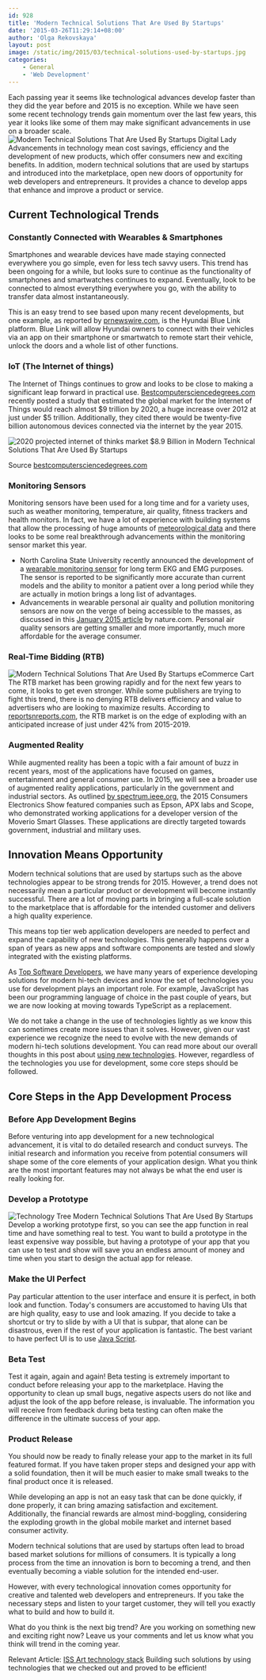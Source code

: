 ```yaml
---
id: 928
title: 'Modern Technical Solutions That Are Used By Startups'
date: '2015-03-26T11:29:14+08:00'
author: 'Olga Rekovskaya'
layout: post
image: /static/img/2015/03/technical-solutions-used-by-startups.jpg
categories:
    - General
    - 'Web Development'
---
```


Each passing year it seems like technological advances develop faster than they did the year before and 2015 is no exception. While we have seen some recent technology trends gain momentum over the last few years, this year it looks like some of them may make significant advancements in use on a broader scale.
![ Modern Technical Solutions That Are Used By Startups Digital Lady](/static/img/2015/03/startup-technological-advaces-300x212.jpg)Advancements in technology mean cost savings, efficiency and the development of new products, which offer consumers new and exciting benefits. In addition, modern technical solutions that are used by startups and introduced into the marketplace, open new doors of opportunity for web developers and entrepreneurs. It provides a chance to develop apps that enhance and improve a product or service.

## Current Technological Trends

### Constantly Connected with Wearables & Smartphones

Smartphones and wearable devices have made staying connected everywhere you go simple, even for less tech savvy users. This trend has been ongoing for a while, but looks sure to continue as the functionality of smartphones and smartwatches continues to expand. Eventually, look to be connected to almost everything everywhere you go, with the ability to transfer data almost instantaneously.

This is an easy trend to see based upon many recent developments, but one example, as reported by [prnewswire.com](http://www.prnewswire.com/news-releases/hyundai-blue-link-to-debut-smartwatch-app-with-voice-recognition-at-2015-consumer-electronics-show-and-pepcoms-digital-experience-300013816.html), is the Hyundai Blue Link platform. Blue Link will allow Hyundai owners to connect with their vehicles via an app on their smartphone or smartwatch to remote start their vehicle, unlock the doors and a whole list of other functions.

### IoT (The Internet of things)

The Internet of Things continues to grow and looks to be close to making a significant leap forward in practical use. [Bestcomputersciencedegrees.com](http://www.bestcomputersciencedegrees.com/internet-of-things/) recently posted a study that estimated the global market for the Internet of Things would reach almost $9 trillion by 2020, a huge increase over 2012 at just under $5 trillion. Additionally, they cited there would be twenty-five billion autonomous devices connected via the internet by the year 2015.

![2020 projected internet of thinks market $8.9 Billion in Modern Technical Solutions That Are Used By Startups](/static/img/2015/03/Internet_of_Everything-smaller-snippet-of-9-billion.jpg)

Source [bestcomputersciencedegrees.com](http://www.bestcomputersciencedegrees.com/internet-of-things/)

### Monitoring Sensors

Monitoring sensors have been used for a long time and for a variety uses, such as weather monitoring, temperature, air quality, fitness trackers and health monitors. In fact, we have a lot of experience with building systems that allow the processing of huge amounts of [meteorological data](http://www.issart.com/en/portfolio/details/id/95) and there looks to be some real breakthrough advancements within the monitoring sensor market this year.

- North Carolina State University recently announced the development of a [wearable monitoring sensor](https://news.ncsu.edu/2015/01/zhu-electrophys-2015/) for long term EKG and EMG purposes. The sensor is reported to be significantly more accurate than current models and the ability to monitor a patient over a long period while they are actually in motion brings a long list of advantages.
- Advancements in wearable personal air quality and pollution monitoring sensors are now on the verge of being accessible to the masses, as discussed in this [January 2015 article](http://www.nature.com/news/environmental-science-pollution-patrol-1.16654) by nature.com. Personal air quality sensors are getting smaller and more importantly, much more affordable for the average consumer.


### Real-Time Bidding (RTB)

![Modern Technical Solutions That Are Used By Startups eCommerce Cart](/static/img/2015/03/small-ecommerce-shopping-cart-150x150.png)The RTB market has been growing rapidly and for the next few years to come, it looks to get even stronger. While some publishers are trying to fight this trend, there is no denying RTB delivers efficiency and value to advertisers who are looking to maximize results. According to [reportsnreports.com](http://www.reportsnreports.com/reports/316414-global-rtb-market-2015-2019.html), the RTB market is on the edge of exploding with an anticipated increase of just under 42% from 2015-2019.

### Augmented Reality

While augmented reality has been a topic with a fair amount of buzz in recent years, most of the applications have focused on games, entertainment and general consumer use. In 2015, we will see a broader use of augmented reality applications, particularly in the government and industrial sectors. As outlined [by spectrum.ieee.org](http://spectrum.ieee.org/tech-talk/consumer-electronics/gadgets/ces-2015-industrial-augmented-reality-takes-center-stage), the 2015 Consumers Electronics Show featured companies such as Epson, APX labs and Scope, who demonstrated working applications for a developer version of the Moverio Smart Glasses. These applications are directly targeted towards government, industrial and military uses.

## Innovation Means Opportunity

Modern technical solutions that are used by startups such as the above technologies appear to be strong trends for 2015. However, a trend does not necessarily mean a particular product or development will become instantly successful. There are a lot of moving parts in bringing a full-scale solution to the marketplace that is affordable for the intended customer and delivers a high quality experience.

This means top tier web application developers are needed to perfect and expand the capability of new technologies. This generally happens over a span of years as new apps and software components are tested and slowly integrated with the existing platforms.

As [Top Software Developers](https://www.softwaredevelopmentcompany.co/software-development-companies/), we have many years of experience developing solutions for modern hi-tech devices and know the set of technologies you use for development plays an important role. For example, JavaScript has been our programming language of choice in the past couple of years, but we are now looking at moving towards TypeScript as a replacement.

We do not take a change in the use of technologies lightly as we know this can sometimes create more issues than it solves. However, given our vast experience we recognize the need to evolve with the new demands of modern hi-tech solutions development. You can read more about our overall thoughts in this post about [using new technologies](http://www.issart.com/blog/iss-art-technology-stack-2015/). However, regardless of the technologies you use for development, some core steps should be followed.

## Core Steps in the App Development Process

### Before App Development Begins

Before venturing into app development for a new technological advancement, it is vital to do detailed research and conduct surveys. The initial research and information you receive from potential consumers will shape some of the core elements of your application design. What you think are the most important features may not always be what the end user is really looking for.

### Develop a Prototype

![Technology Tree Modern Technical Solutions That Are Used By Startups](/static/img/2015/03/technology-tree-300x199.jpg)Develop a working prototype first, so you can see the app function in real time and have something real to test. You want to build a prototype in the least expensive way possible, but having a prototype of your app that you can use to test and show will save you an endless amount of money and time when you start to design the actual app for release.

### Make the UI Perfect

Pay particular attention to the user interface and ensure it is perfect, in both look and function. Today's consumers are accustomed to having UIs that are high quality, easy to use and look amazing. If you decide to take a shortcut or try to slide by with a UI that is subpar, that alone can be disastrous, even if the rest of your application is fantastic. The best variant to have perfect UI is to use [Java Script](http://firstsiteguide.com/javascript-cheat-sheet/).

### Beta Test

Test it again, again and again! Beta testing is extremely important to conduct before releasing your app to the marketplace. Having the opportunity to clean up small bugs, negative aspects users do not like and adjust the look of the app before release, is invaluable. The information you will receive from feedback during beta testing can often make the difference in the ultimate success of your app.

### Product Release

You should now be ready to finally release your app to the market in its full featured format. If you have taken proper steps and designed your app with a solid foundation, then it will be much easier to make small tweaks to the final product once it is released.

While developing an app is not an easy task that can be done quickly, if done properly, it can bring amazing satisfaction and excitement. Additionally, the financial rewards are almost mind-boggling, considering the exploding growth in the global mobile market and internet based consumer activity.

Modern technical solutions that are used by startups often lead to broad based market solutions for millions of consumers. It is typically a long process from the time an innovation is born to becoming a trend, and then eventually becoming a viable solution for the intended end-user.

However, with every technological innovation comes opportunity for creative and talented web developers and entrepreneurs. If you take the necessary steps and listen to your target customer, they will tell you exactly what to build and how to build it.

What do you think is the next big trend? Are you working on something new and exciting right now? Leave us your comments and let us know what you think will trend in the coming year.

Relevant Article: [ISS Art technology stack](http://www.issart.com/blog/iss-art-technology-stack-2015/) Building such solutions by using technologies that we checked out and proved to be efficient!